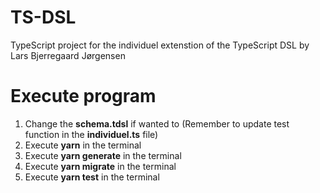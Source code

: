 # TS-DSL
TypeScript project for the individuel extenstion of the TypeScript DSL by Lars Bjerregaard Jørgensen

# Execute program
1. Change the **schema.tdsl** if wanted to (Remember to update test function in the **individuel.ts** file)
2. Execute **yarn** in the terminal
3. Execute **yarn generate** in the terminal
4. Execute **yarn migrate** in the terminal
5. Execute **yarn test** in the terminal
